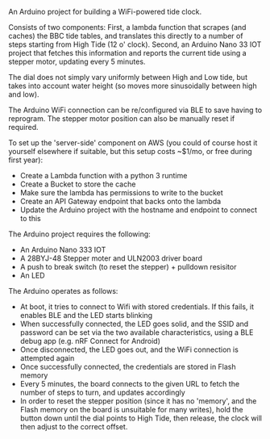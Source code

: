 An Arduino project for building a WiFi-powered tide clock.

Consists of two components: First, a lambda function that scrapes (and caches) the BBC tide tables, and translates this directly to a number of steps starting from High Tide (12 o' clock). Second, an Arduino Nano 33 IOT project that fetches this information and reports the current tide using a stepper motor, updating every 5 minutes.

The dial does not simply vary uniformly between High and Low tide, but takes into account water height (so moves more sinusoidally between high and low).

The Arduino WiFi connection can be re/configured via BLE to save having to reprogram. The stepper motor position can also be manually reset if required.

To set up the 'server-side' component on AWS (you could of course host it yourself elsewhere if suitable, but this setup costs ~$1/mo, or free during first year):

* Create a Lambda function with a python 3 runtime
* Create a Bucket to store the cache
* Make sure the lambda has permissions to write to the bucket
* Create an API Gateway endpoint that backs onto the lambda
* Update the Arduino project with the hostname and endpoint to connect to this

The Arduino project requires the following:

* An Arduino Nano 333 IOT
* A 28BYJ-48 Stepper moter and ULN2003 driver board
* A push to break switch (to reset the stepper) + pulldown resisitor
* An LED

The Arduino operates as follows:
* At boot, it tries to connect to Wifi with stored credentials. If this fails, it enables BLE and the LED starts blinking
* When successfully connected, the LED goes solid, and the SSID and password can be set via the two available characteristics, using a BLE debug app (e.g. nRF Connect for Android)
* Once disconnected, the LED goes out, and the WiFi connection is attempted again
* Once successfully connected, the credentials are stored in Flash memory
* Every 5 minutes, the board connects to the given URL to fetch the number of steps to turn, and updates accordingly
* In order to reset the stepper position (since it has no 'memory', and the Flash memory on the board is unsuitable for many writes), hold the button down until the dial points to High Tide, then release, the clock will then adjust to the correct offset.

